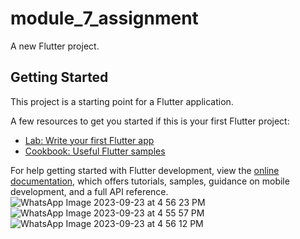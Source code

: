 # module_7_assignment

A new Flutter project.

## Getting Started

This project is a starting point for a Flutter application.

A few resources to get you started if this is your first Flutter project:

- [Lab: Write your first Flutter app](https://docs.flutter.dev/get-started/codelab)
- [Cookbook: Useful Flutter samples](https://docs.flutter.dev/cookbook)

For help getting started with Flutter development, view the
[online documentation](https://docs.flutter.dev/), which offers tutorials,
samples, guidance on mobile development, and a full API reference.
![WhatsApp Image 2023-09-23 at 4 56 23 PM](https://github.com/MosharofHossain1998/module_7_assignment/assets/75781770/5873161f-7719-44bd-a3c3-ff0910607ac5)
![WhatsApp Image 2023-09-23 at 4 55 57 PM](https://github.com/MosharofHossain1998/module_7_assignment/assets/75781770/6aeb33b3-ba57-4ac5-89f3-e1d299b54471)
![WhatsApp Image 2023-09-23 at 4 56 12 PM](https://github.com/MosharofHossain1998/module_7_assignment/assets/75781770/2d6b7838-678a-4c0c-8007-f3655b6bb7f8)
